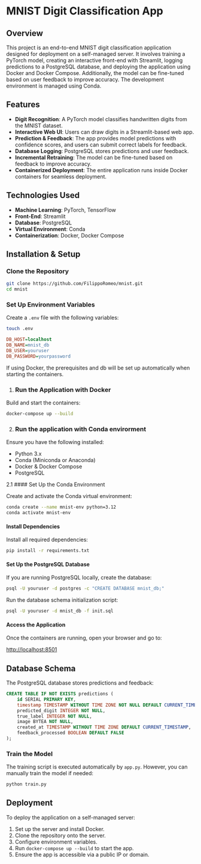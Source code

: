 # MNIST Digit Classification App

## Overview

This project is an end-to-end MNIST digit classification application designed for deployment on a self-managed server. It involves training a PyTorch model, creating an interactive front-end with Streamlit, logging predictions to a PostgreSQL database, and deploying the application using Docker and Docker Compose. Additionally, the model can be fine-tuned based on user feedback to improve accuracy. The development environment is managed using Conda.

## Features

- **Digit Recognition**: A PyTorch model classifies handwritten digits from the MNIST dataset.
- **Interactive Web UI**: Users can draw digits in a Streamlit-based web app.
- **Prediction & Feedback**: The app provides model predictions with confidence scores, and users can submit correct labels for feedback.
- **Database Logging**: PostgreSQL stores predictions and user feedback.
- **Incremental Retraining**: The model can be fine-tuned based on feedback to improve accuracy.
- **Containerized Deployment**: The entire application runs inside Docker containers for seamless deployment.

## Technologies Used

- **Machine Learning**: PyTorch, TensorFlow
- **Front-End**: Streamlit
- **Database**: PostgreSQL
- **Virtual Environment**: Conda
- **Containerization**: Docker, Docker Compose

## Installation & Setup

### Clone the Repository

```bash
git clone https://github.com/FilippoRomeo/mnist.git
cd mnist
```
### Set Up Environment Variables

Create a `.env` file with the following variables:

```bash
touch .env
```

```ini
DB_HOST=localhost
DB_NAME=mnist_db
DB_USER=youruser
DB_PASSWORD=yourpassword
```

If using Docker, the prerequisites and db will be set up automatically when starting the containers.

1. ### Run the Application with Docker

Build and start the containers:

```bash
docker-compose up --build
```

2. ### Run the application with Conda envirorment 

Ensure you have the following installed:

- Python 3.x
- Conda (Miniconda or Anaconda)
- Docker & Docker Compose
- PostgreSQL

2.1 #### Set Up the Conda Environment

Create and activate the Conda virtual environment:

```bash
conda create --name mnist-env python=3.12
conda activate mnist-env
```

#### Install Dependencies

Install all required dependencies:

```bash
pip install -r requirements.txt
```
#### Set Up the PostgreSQL Database

If you are running PostgreSQL locally, create the database:

```bash
psql -U youruser -d postgres -c "CREATE DATABASE mnist_db;"
```

Run the database schema initialization script:

```bash
psql -U youruser -d mnist_db -f init.sql
```

#### Access the Application

Once the containers are running, open your browser and go to:

[http://localhost:8501](http://localhost:8501)

## Database Schema

The PostgreSQL database stores predictions and feedback:

```sql
CREATE TABLE IF NOT EXISTS predictions (
    id SERIAL PRIMARY KEY,
    timestamp TIMESTAMP WITHOUT TIME ZONE NOT NULL DEFAULT CURRENT_TIMESTAMP,
    predicted_digit INTEGER NOT NULL,
    true_label INTEGER NOT NULL,
    image BYTEA NOT NULL,
    created_at TIMESTAMP WITHOUT TIME ZONE DEFAULT CURRENT_TIMESTAMP,
    feedback_processed BOOLEAN DEFAULT FALSE
);
```

### Train the Model

The training script is executed automatically by `app.py`. However, you can manually train the model if needed:

```bash
python train.py
```

## Deployment

To deploy the application on a self-managed server:

1. Set up the server and install Docker.
2. Clone the repository onto the server.
3. Configure environment variables.
4. Run `docker-compose up --build` to start the app.
5. Ensure the app is accessible via a public IP or domain.